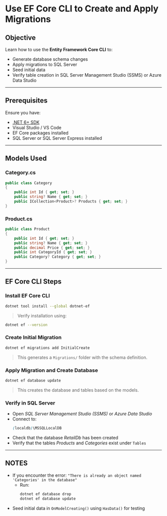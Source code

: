 # Use EF Core CLI to Create and Apply Migrations
## Objective

Learn how to use the **Entity Framework Core CLI** to:
- Generate database schema changes
- Apply migrations to SQL Server
- Seed initial data
- Verify table creation in SQL Server Management Studio (SSMS) or Azure Data Studio
---

## Prerequisites

Ensure you have:
- [.NET 6+ SDK](https://dotnet.microsoft.com/en-us/download)
- Visual Studio / VS Code
- EF Core packages installed
- SQL Server or SQL Server Express installed
---

## Models Used

### Category.cs

```csharp
public class Category
{
    public int Id { get; set; }
    public string? Name { get; set; }
    public ICollection<Product>? Products { get; set; }
}
```

### Product.cs

```csharp
public class Product
{
    public int Id { get; set; }
    public string? Name { get; set; }
    public decimal Price { get; set; }
    public int CategoryId { get; set; }
    public Category? Category { get; set; }
}
```
---
## EF Core CLI Steps
### Install EF Core CLI

```bash
dotnet tool install --global dotnet-ef
```
> Verify installation using:
```bash
dotnet ef --version
```

### Create Initial Migration

```bash
dotnet ef migrations add InitialCreate
```
> This generates a `Migrations/` folder with the schema definition.

### Apply Migration and Create Database
```bash
dotnet ef database update
```
> This creates the database and tables based on the models.

### Verify in SQL Server
- Open *SQL Server Management Studio (SSMS)* or *Azure Data Studio*
- Connect to:
    ```SCSS
    (localdb)\MSSQLLocalDB
    ```
- Check that the database *RetailDb* has been created
- Verify that the tables *Products* and *Categories* exist under `Tables`
---

## NOTES
- If you encounter the error:
    `"There is already an object named 'Categories' in the database"`
    - Run:
        ```bash
        dotnet ef database drop
        dotnet ef database update
        ```
- Seed initial data in `OnModelCreating()` using `HasData()` for testing